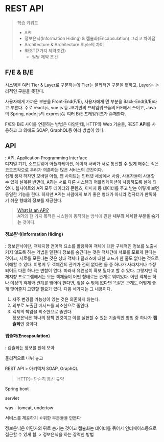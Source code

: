 # REST API


> 학습 키워드
>  * API
>  * 정보은닉(Information Hiding) & 캡슐화(Encapsulation) 그리고 차이점
>  * Architecture & Architecture Style의 차이
>  * REST(7가지 제약조건)
>       - 필딩 제약 조건


## F/E & B/E

시스템을 여러 Tier & Layer로 구분하는데 Tier는 물리적인 구분을 뜻하고, Layer는 논리적인 구분을 뜻한다.

사용자에게 가까운 부분을 Front-End(F/E), 사용자에게 먼 부분을 Back-End(B/E)라고 부른다. 주로 react.js, vue.js 등 JS기반의 프레임워크들의 F/E에서 쓰이고, Java의 Spring, node.js의 express등 여러 B/E 프레임워크가 존재한다.

F/E와 B/E 사이를 연결하는 방법은 다양한데, HTTP와 Web 기술들, REST **API**를 사용하고 그 외에도 SOAP, GraphQL등 여러 방법이 있다. 

## API       
 : API,  Application Programming Interface    
  디지털 기기, 소프트웨어 어플리케이션, 데이터 서버가 서로 통신할 수 있게 해주는 작은 코드조각으로 우리가 의존하는 많은 서비스의 근간이다.     
  쉽게 생각 하자면 모바일 어플, 웹 사이트는 인터넷 세상에서 사람, 사용자들이 사용할 수 있게 설계된 반면에, API는 서로 다른 시스템과 어플리케이션이 사용하도록 설계 되었다.
  웹사이트와 API 모두 데이터와 콘텐츠, 이미지 등 데이터를 주고 받는 어떻게 보면 동일한 기능을 한다. 하지만 API는 사람에게 보기 좋은 형태가 아니라 컴퓨터가 판독하기 쉬운 형태의 정보를 제공한다.     
 >[What Is an API?](https://blog.postman.com/intro-to-apis-what-is-an-api/)     
  API의 한 가지 목적은 시스템이 동작하는 방식에 관한 **내부의 세세한 부분을 숨기는** 것이다.     

 #### 정보은닉(Information Hiding)    
 : 정보은닉이란, 객체지향 언어적 요소를 활용하여 객체에 대한 구체적인 정보를 노출시키지 않도록 하는 기법을 말한다
 정보를 숨긴다는 것은 객체간에 서로를 모르게 한다는 것이고, 서로를 모른다는 것은 상대 객체나 클래스에 대한 코드가 한 줄도 없다는 것으로 이해할 수 있다. 이렇게 두 객체간의 관계가 전혀 없다면 둘 중 하나가 사라지거나 수정되어도 다른 하나는 변함이 없다. 따라서 유연성이 확보 될다고 할 수 있다. 그렇지만 객체지향 프로그램에서는 모든 객체들이 어떤 형태로든 관계로 엮여있다. 어떤 객체든 하나 이상의 객체와 관계를 맺어야 한다면, 맺을 수 밖에 없다면 똑같은 관계도 어떻게 좋게 맺어줄지 고민할 필요가 있다. 다음 세가지는 그 내용이다.      
 1. 자주 변경될 가능성이 있는 것은 의존하지 않는다.
 2. 외부로 노출된 메서드를 최소한으로 줄인다.
 3. 객체의 책임을 최소한으로 줄인다.         
 정보은닉은 하나의 정책 인것이고 이를 실현할 수 있는 기술적인 방법 중 하나가 **캡슐화**인 것이다.
 
 #### 캡슐화(Encapsulation)
 : 캡슐화는 정보를 한데 모아 




물리적으로 나눠 놓고 

REST API > 아키텍쳐
SOAP, GraphQL 
> HTTP는 단순히 통신 규약

Spring boot 

servlet

was - tomcat, undertow

서비스를 제공하기 ㅇ위한 부분들을 만든다

정보은닉은 어딘가의 뒤로 숨기는 것이고
캡슐화는 데이터를 묶어서 인터페이스등으로 접근할 수 있게 함. > 정보은닉을 하는 강력한 방법

